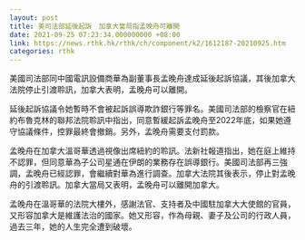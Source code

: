 ```yaml
---
layout: post
title: 美司法部延後起訴　加拿大當局指孟晚舟可離開
date: 2021-09-25 07:23:34.000000000 +08:00
link: https://news.rthk.hk/rthk/ch/component/k2/1612187-20210925.htm
categories: rthk
---
```


美國司法部同中國電訊設備商華為副董事長孟晚舟達成延後起訴協議，其後加拿大法院停止引渡聆訊，加拿大表明，孟晚舟可以離開。

延後起訴協議令她暫時不會被起訴誤導欺詐銀行等罪名。美國司法部的檢察官在紐約布魯克林的聯邦法院聆訊中指出，同意暫緩起訴孟晚舟至2022年底，如果她遵守協議條件，控罪最終會撤銷。另外，孟晚舟需要支付罰款。

孟晚舟在加拿大溫哥華透過視像出席紐約的聆訊。法新社報道指出，她在庭上維持不認罪，但同意華為子公司星通在伊朗的業務存在誤導銀行。美國司法部再三強調，孟晚舟已經認罪，會繼續對華為進行調查。加拿大法院其後表示，停止對孟晚舟的引渡聆訊。加拿大當局又表明，孟晚舟可以離開加拿大。

孟晚舟在溫哥華的法院大樓外，感謝法官、支持者及中國駐加拿大大使館的官員，又形容加拿大是維護法治的國家。她又形容，作為母親、妻子及公司的行政人員，過去三年，她的人生完全遭到破壞。
